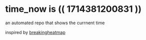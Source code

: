 # time_now is (( 1714381200831 ))

an automated repo that shows the currnent time

inspired by [breakingheatmap](https://github.com/breakingheatmap/breakingheatmap)